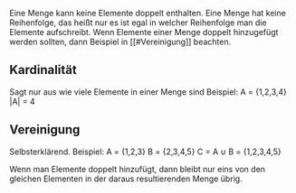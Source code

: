 Eine Menge kann keine Elemente doppelt enthalten.
Eine Menge hat keine Reihenfolge, das heißt nur es ist egal in welcher Reihenfolge man die Elemente aufschreibt.
Wenn Elemente einer Menge doppelt hinzugefügt werden sollten, dann Beispiel in [[#Vereinigung]] beachten.

## Kardinalität
Sagt nur aus wie viele Elemente in einer Menge sind
Beispiel: A = {1,2,3,4} 
|A| = 4

## Vereinigung
Selbsterklärend.
Beispiel:
A = {1,2,3}
B = {2,3,4,5}
C = A ∪ B = {1,2,3,4,5}

Wenn man Elemente doppelt hinzufügt, dann bleibt nur eins von den gleichen Elementen in der daraus resultierenden Menge übrig.